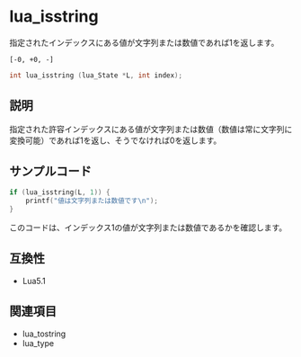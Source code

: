 # lua_isstring

指定されたインデックスにある値が文字列または数値であれば1を返します。

`[-0, +0, -]`

```c
int lua_isstring (lua_State *L, int index);
```

## 説明

指定された許容インデックスにある値が文字列または数値（数値は常に文字列に変換可能）であれば1を返し、そうでなければ0を返します。

## サンプルコード

```c
if (lua_isstring(L, 1)) {
    printf("値は文字列または数値です\n");
}
```

このコードは、インデックス1の値が文字列または数値であるかを確認します。

## 互換性

- Lua5.1

## 関連項目

- lua_tostring
- lua_type